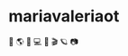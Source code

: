 # mariavaleriaot
:turtle: :earth_americas: :art: :computer: :seedling: :clapper: :ringed_planet: :camera:

